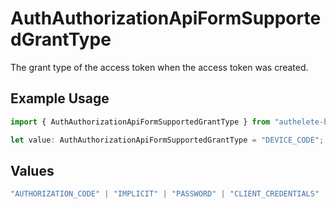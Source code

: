 # AuthAuthorizationApiFormSupportedGrantType

The grant type of the access token when the access token was created.


## Example Usage

```typescript
import { AuthAuthorizationApiFormSupportedGrantType } from "authelete-bundled/models/operations";

let value: AuthAuthorizationApiFormSupportedGrantType = "DEVICE_CODE";
```

## Values

```typescript
"AUTHORIZATION_CODE" | "IMPLICIT" | "PASSWORD" | "CLIENT_CREDENTIALS" | "REFRESH_TOKEN" | "CIBA" | "DEVICE_CODE" | "TOKEN_EXCHANGE" | "JWT_BEARER"
```